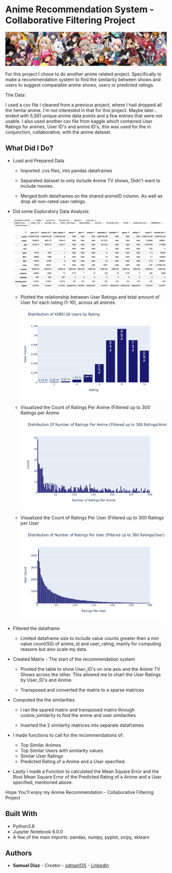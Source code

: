 # Anime Recommendation System - Collaborative Filtering Project
![](images/dataset-cover.png)


For this project I chose to do another anime related project. Specifically to make a recommendation system to find the similarity between shows and users to suggest comparable anime shows, users or predicted ratings.


The Data:

I used a csv file I cleaned from a previous project, where I had dropped all the hentai anime. I'm not interested in that for this project. Maybe later... ended with 5,561 unique anime data points and a few entries that were not usable. I also used another csv file from kaggle which contained  User Ratings for animes, User ID's and anime ID's, this was used for the in conjunction, collaborative, with the anime dataset.

## What Did I Do?

* Load and Prepared Data

  - Imported .cvs files, into pandas dataframes

  - Separated dataset to only include Anime TV shows, Didn't want to include movies.

  - Merged both dataframes on the shared animeID column. As well as drop all non-rated user ratings.

* Did some Exploratory Data Analysis:

  ![](images/EDA.png)

  - Plotted the relationship between User Ratings and total amount of User for each rating (1-10), across all animes.
  ![](images/Usercount-Rating.png)


  - Visualized the Count of Ratings Per Anime (Filtered up to 300 Ratings per Anime
  ![](images/Ratingcount-Anime.png)

  - Visualized the Count of Ratings Per User (Filtered up to 300 Ratings per User
  ![](images/Ratingcount-User.png)

* Filtered the dataframe

  - Limited dataframe size to include value counts greater then a min value count(50) of anime_id and user_rating, mainly for computing reasons but also scale my data.

* Created Matrix - The start of the recommendation system

  - Pivoted the table to show User_ID's on one axis and the Anime TV Shows across the other. This allowed me to chart the User Ratings by User_ID's and Anime.

  - Transposed and converted the matrix to a sparse matrices

* Computed the the similarities

  - I ran the spared matrix and transposed matrix through cosine_similarity to find the anime and user similarities

  - Inserted the 2 similarity matrices into separate dataframes

* I made functions to call for the recommendations of:
  - Top Similar Animes
  - Top Similar Users with similarity values
  - Similar User Ratings
  - Predicted Rating of a Anime and a User specified.

* Lastly I made a Function to calculated the Mean Square Error and the Root Mean Square Error of the Predicted Rating of a Anime and a User specified, mentioned above.


Hope You'll enjoy my Anime Recommendation - Collaborative Filtering Project

## Built With

* Python3.8
* Jupyter Notebook 6.0.0
* A few of the main imports: pandas, numpy, pyplot, scipy, sklearn


## Authors

* **Samuel Diaz** - *Creator* - [sdman135](https://github.com/sdman135/) - [LinkedIn](https://www.linkedin.com/in/samuel-diaz-data-scientist)
